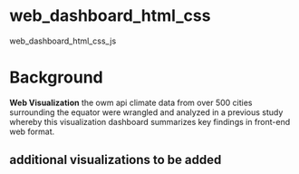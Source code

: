 # web_dashboard_html_css
web_dashboard_html_css_js

# Background

**Web Visualization** the owm api climate data from over 500 cities surrounding the equator were wrangled and analyzed in a previous study whereby this visualization dashboard summarizes key findings in front-end web format.

## additional visualizations to be added

